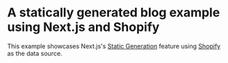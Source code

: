 # A statically generated blog example using Next.js and Shopify

This example showcases Next.js's [Static Generation](https://nextjs.org/docs/basic-features/pages) feature using [Shopify](https://www.shopify.com/) as the data source.
